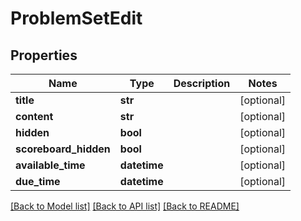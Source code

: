 # ProblemSetEdit

## Properties
Name | Type | Description | Notes
------------ | ------------- | ------------- | -------------
**title** | **str** |  | [optional] 
**content** | **str** |  | [optional] 
**hidden** | **bool** |  | [optional] 
**scoreboard_hidden** | **bool** |  | [optional] 
**available_time** | **datetime** |  | [optional] 
**due_time** | **datetime** |  | [optional] 

[[Back to Model list]](../README.md#documentation-for-models) [[Back to API list]](../README.md#documentation-for-api-endpoints) [[Back to README]](../README.md)

